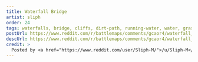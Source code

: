 ```yaml
---
title: Waterfall Bridge
artist: sliph
order: 24
tags: waterfalls, bridge, cliffs, dirt-path, running-water, water, grass, day, artist:sliph
postUrl: https://www.reddit.com/r/battlemaps/comments/gcaor4/waterfall_bridge_19x19/
descUrl: https://www.reddit.com/r/battlemaps/comments/gcaor4/waterfall_bridge_19x19/fpa6xra/
credit: >
  Posted by <a href="https://www.reddit.com/user/Sliph-M/">/u/Sliph-M</a> to <a href="https://www.reddit.com/r/battlemaps/">/r/battlemaps</a> in May, 2020. <br/> Please support the artist on <a href="https://www.patreon.com/sliph">Patreon</a>, as well as follow them on <a href="https://www.instagram.com/matiasberchtart/">Instagram</a>
---
```

